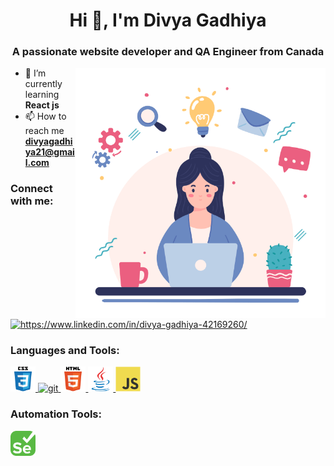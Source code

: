 <h1 align="center">Hi 👋, I'm Divya Gadhiya</h1>
<h3 align="center">A passionate website developer and QA Engineer from Canada</h3>
<img align="right" alt="Coding" width="400"src="https://github.com/divyagadhiya21/divyagadhiya21/blob/main/01MainImage.gif">

- 🌱 I’m currently learning **React js**
- 📫 How to reach me **divyagadhiya21@gmail.com**

<h3 align="left">Connect with me:</h3>
<p>
<a href="https://www.linkedin.com/in/divya-gadhiya-42169260/" target="blank"><img align="center" src="https://raw.githubusercontent.com/rahuldkjain/github-profile-readme-generator/master/src/images/icons/Social/linked-in-alt.svg" alt="https://www.linkedin.com/in/divya-gadhiya-42169260/" height="30" width="40" /></a>
</p>

<h3 align="left">Languages and Tools:</h3>
<p align="left">
<a href="https://www.w3schools.com/css/" target="_blank" rel="noreferrer"> <img src="https://raw.githubusercontent.com/devicons/devicon/master/icons/css3/css3-original-wordmark.svg" alt="css3" width="40" height="40"/> </a> 
<a href="https://git-scm.com/" target="_blank" rel="noreferrer"> <img src="https://www.vectorlogo.zone/logos/git-scm/git-scm-icon.svg" alt="git" width="40" height="40"/> </a> 
<a href="https://www.w3.org/html/" target="_blank" rel="noreferrer"> <img src="https://raw.githubusercontent.com/devicons/devicon/master/icons/html5/html5-original-wordmark.svg" alt="html5" width="40" height="40"/> </a> 
<a href="https://www.java.com" target="_blank" rel="noreferrer"> <img src="https://raw.githubusercontent.com/devicons/devicon/master/icons/java/java-original.svg" alt="java" width="40" height="40"/> </a> 
<a href="https://developer.mozilla.org/en-US/docs/Web/JavaScript" target="_blank" rel="noreferrer"> <img src="https://raw.githubusercontent.com/devicons/devicon/master/icons/javascript/javascript-original.svg" alt="javascript" width="40" height="40"/> </a> </p>

<h3 align="left">Automation Tools:</h3>
<p align="left">
<a href="https://www.guru99.com/selenium-tutorial.html" target="_blank" rel="noreferrer"> <img src="https://github.com/tandpfun/skill-icons/blob/main/icons/Selenium.svg" alt="css3" width="40" height="40"/> </a> 
</p>

